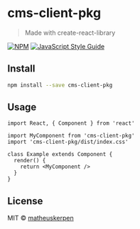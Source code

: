 # cms-client-pkg

> Made with create-react-library

[![NPM](https://img.shields.io/npm/v/cms-client-pkg.svg)](https://www.npmjs.com/package/cms-client-pkg) [![JavaScript Style Guide](https://img.shields.io/badge/code_style-standard-brightgreen.svg)](https://standardjs.com)

## Install

```bash
npm install --save cms-client-pkg
```

## Usage

```tsx
import React, { Component } from 'react'

import MyComponent from 'cms-client-pkg'
import 'cms-client-pkg/dist/index.css'

class Example extends Component {
  render() {
    return <MyComponent />
  }
}
```

## License

MIT © [matheuskerpen](https://github.com/matheuskerpen)
